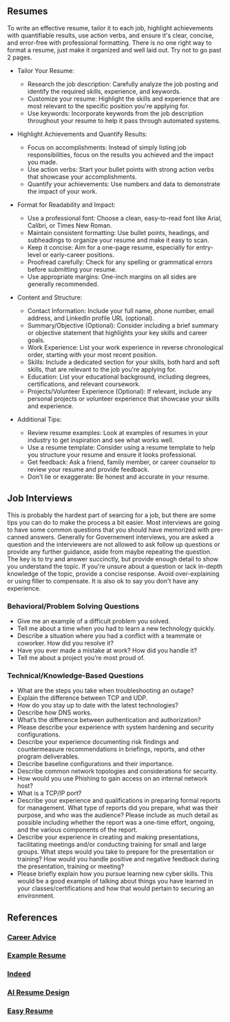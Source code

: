 ## Resumes  
To write an effective resume, tailor it to each job, highlight achievements with quantifiable results, use action verbs, and ensure it's clear, concise, and error-free with professional formatting.  There is no one right way to format a resume, just make it organized and well laid out.  Try not to go past 2 pages.  

- Tailor Your Resume:  
    - Research the job description: Carefully analyze the job posting and identify the required skills, experience, and keywords.  
    - Customize your resume: Highlight the skills and experience that are most relevant to the specific position you're applying for.  
    - Use keywords: Incorporate keywords from the job description throughout your resume to help it pass through automated systems.  

- Highlight Achievements and Quantify Results:  
    - Focus on accomplishments: Instead of simply listing job responsibilities, focus on the results you achieved and the impact you made.  
    - Use action verbs: Start your bullet points with strong action verbs that showcase your accomplishments.  
    - Quantify your achievements: Use numbers and data to demonstrate the impact of your work.  

- Format for Readability and Impact:   
    - Use a professional font: Choose a clean, easy-to-read font like Arial, Calibri, or Times New Roman.  
    - Maintain consistent formatting: Use bullet points, headings, and subheadings to organize your resume and make it easy to scan.  
    - Keep it concise: Aim for a one-page resume, especially for entry-level or early-career positions.  
    - Proofread carefully: Check for any spelling or grammatical errors before submitting your resume.   
    - Use appropriate margins: One-inch margins on all sides are generally recommended.  

- Content and Structure:  
    - Contact Information: Include your full name, phone number, email address, and LinkedIn profile URL (optional).  
    - Summary/Objective (Optional): Consider including a brief summary or objective statement that highlights your key skills and career goals.  
    - Work Experience: List your work experience in reverse chronological order, starting with your most recent position.  
    - Skills: Include a dedicated section for your skills, both hard and soft skills, that are relevant to the job you're applying for.  
    - Education: List your educational background, including degrees, certifications, and relevant coursework.  
    - Projects/Volunteer Experience (Optional): If relevant, include any personal projects or volunteer experience that showcase your skills and experience.  

- Additional Tips:  
    - Review resume examples: Look at examples of resumes in your industry to get inspiration and see what works well.   
    - Use a resume template: Consider using a resume template to help you structure your resume and ensure it looks professional.  
    - Get feedback: Ask a friend, family member, or career counselor to review your resume and provide feedback.  
    - Don't lie or exaggerate: Be honest and accurate in your resume.  

## Job Interviews  
This is probably the hardest part of searcing for a job, but there are some tips you can do to make the process a bit easier.  Most interviews are going to have some common questions that you should have memorized with pre-canned answers.  Generally for Governement interviews, you are asked a question and the interviewers are not allowed to ask follow up questions or provide any further guidance, aside from maybe repeating the question.  The key is to try and answer succinctly, but provide enough detail to show you understand the topic.  If you're unsure about a question or lack in-depth knowledge of the topic, provide a concise response. Avoid over-explaining or using filler to compensate.  It is also ok to say you don't have any experience.  

### Behavioral/Problem Solving Questions  
- Give me an example of a difficult problem you solved.  
- Tell me about a time when you had to learn a new technology quickly.  
- Describe a situation where you had a conflict with a teammate or coworker. How did you resolve it?  
- Have you ever made a mistake at work? How did you handle it?  
- Tell me about a project you’re most proud of.  

### Technical/Knowledge-Based Questions  
- What are the steps you take when troubleshooting an outage?  
- Explain the difference between TCP and UDP.  
- How do you stay up to date with the latest technologies?  
- Describe how DNS works.  
- What’s the difference between authentication and authorization?  
- Please describe your experience with system hardening and security configurations.  
- Describe your experience documenting risk findings and countermeasure recommendations in briefings, reports, and other program deliverables.  
- Describe baseline configurations and their importance.  
- Describe common network topologies and considerations for security.  
- How would you use Phishing to gain access on an internal network host?  
- What is a TCP/IP port?  
- Describe your experience and qualifications in preparing formal reports for management. What type of reports did you prepare, what was their purpose, and who was the audience? Please include as much detail as possible including whether the report was a one-time effort, ongoing, and the various components of the report.  
- Describe your experience in creating and making presentations, facilitating meetings and/or conducting training for small and large groups. What steps would you take to prepare for the presentation or training? How would you handle positive and negative feedback during the presentation, training or meeting?  
- Please briefly explain how you pursue learning new cyber skills.  This would be a good example of talking about things you have learned in your classes/certifications and how that would pertain to securing an environment.  



## References  
### [Career Advice](https://tisiphone.net/)  
### [Example Resume](../files/ResumeTemplate.docx)  
### [Indeed](https://www.indeed.com/career-advice/resumes-cover-letters/10-resume-writing-tips)  
### [AI Resume Design](https://resumedesign.ai/resume-examples/data-privacy-lawyer/)  
### [Easy Resume](https://www.easyresume.io/career-advice/resume-tips)  
